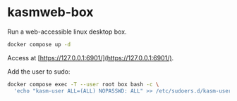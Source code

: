 # kasmweb-box

Run a web-accessible linux desktop box.

```sh
docker compose up -d
```

Access at [https://127.0.0.1:6901/](https://127.0.0.1:6901/).

Add the user to sudo:

```sh
docker compose exec -T --user root box bash -c \
  'echo "kasm-user ALL=(ALL) NOPASSWD: ALL" >> /etc/sudoers.d/kasm-user'
```
